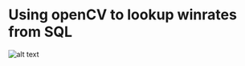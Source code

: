 # Using openCV to lookup winrates from SQL
![alt text](https://cdn.discordapp.com/attachments/344093490038439936/832967060942356549/unknown.png "Title")
